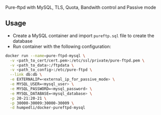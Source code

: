 Pure-ftpd with MySQL, TLS, Quota, Bandwith control and Passive mode

## Usage

* Create a MySQL container and import `pureftp.sql` file to create the database
* Run container with the following configuration:

```bash
docker run --name=pure-ftpd-mysql \
  -v <path_to_cert/cert.pem>:/etc/ssl/private/pure-ftpd.pem \
  -v <path_to_data>:/ftpdata \
  -v <path_to_config>:/etc/pure-ftpd \
  --link db:db \
  -e EXTERNALIP=<external_ip_for_passive_mode> \
  -e MYSQL_USER=<mysql_user> \
  -e MYSQL_PASSWORD=<mysql_password> \
  -e MYSQL_DATABASE=<mysql_database> \
  -p 20-21:20-21 \
  -p 30000-30009:30000-30009 \
  -d humpedli/docker-pureftpd-mysql
```